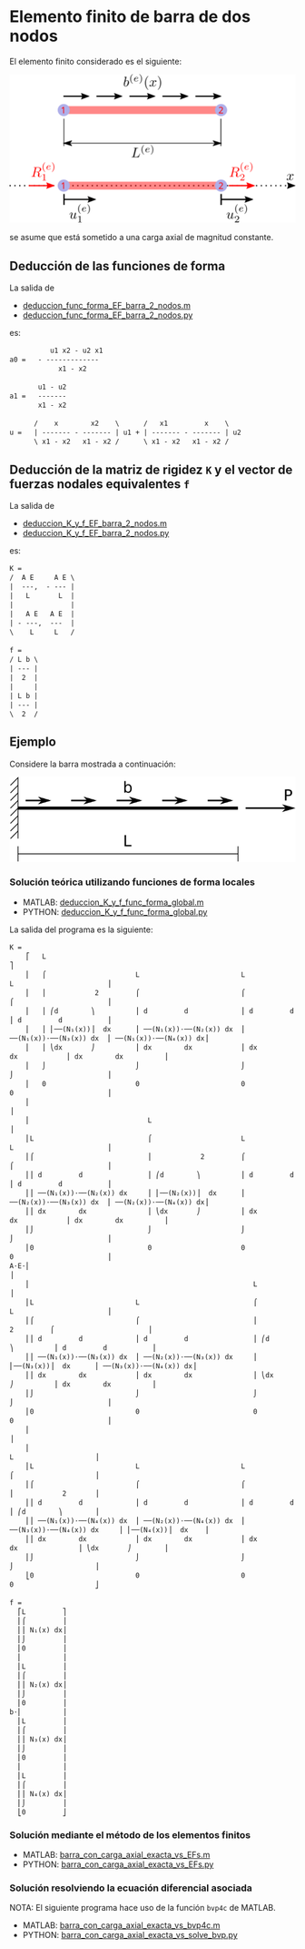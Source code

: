 # Elemento finito de barra de dos nodos

El elemento finito considerado es el siguiente:

![EF_barra_2_nodos.svg](EF_barra_2_nodos.svg)

se asume que está sometido a una carga axial de magnitud constante.

## Deducción de las funciones de forma

La salida de 
* [deduccion_func_forma_EF_barra_2_nodos.m](deduccion_func_forma_EF_barra_2_nodos.m)
* [deduccion_func_forma_EF_barra_2_nodos.py](deduccion_func_forma_EF_barra_2_nodos.py)

es:
```
          u1 x2 - u2 x1
a0 =   - -------------
            x1 - x2

       u1 - u2
a1 =   -------
       x1 - x2

      /    x        x2    \      /   x1         x    \
u =   | ------- - ------- | u1 + | ------- - ------- | u2
      \ x1 - x2   x1 - x2 /      \ x1 - x2   x1 - x2 /
```

## Deducción de la matriz de rigidez `K` y el vector de fuerzas nodales equivalentes `f`
La salida de 
* [deduccion_K_y_f_EF_barra_2_nodos.m](deduccion_K_y_f_EF_barra_2_nodos.m)
* [deduccion_K_y_f_EF_barra_2_nodos.py](deduccion_K_y_f_EF_barra_2_nodos.py)

es:
```
K = 
/  A E     A E \
|  ---,  - --- |
|   L       L  |
|              |
|   A E   A E  |
| - ---,  ---  |
\    L     L   /

f = 
/ L b \
| --- |
|  2  |
|     |
| L b |
| --- |
\  2  /
```

## Ejemplo
Considere la barra mostrada a continuación:

![barra_con_carga_axial.svg](barra_con_carga_axial.svg)

### Solución teórica utilizando funciones de forma locales
* MATLAB: [deduccion_K_y_f_func_forma_global.m](deduccion_K_y_f_func_forma_global.m)
* PYTHON: [deduccion_K_y_f_func_forma_global.py](deduccion_K_y_f_func_forma_global.py)

La salida del programa es la siguiente:
```
K = 
    ⎡   L                                                                                                  ⎤
    ⎢   ⌠                      L                         L                         L                       ⎥
    ⎢   ⎮            2         ⌠                         ⌠                         ⌠                       ⎥
    ⎢   ⎮ ⎛d        ⎞          ⎮ d         d             ⎮ d         d             ⎮ d         d           ⎥
    ⎢   ⎮ ⎜──(N₁(x))⎟  dx      ⎮ ──(N₁(x))⋅──(N₂(x)) dx  ⎮ ──(N₁(x))⋅──(N₃(x)) dx  ⎮ ──(N₁(x))⋅──(N₄(x)) dx⎥
    ⎢   ⎮ ⎝dx       ⎠          ⎮ dx        dx            ⎮ dx        dx            ⎮ dx        dx          ⎥
    ⎢   ⌡                      ⌡                         ⌡                         ⌡                       ⎥
    ⎢   0                      0                         0                         0                       ⎥
    ⎢                                                                                                      ⎥
    ⎢                             L                                                                        ⎥
    ⎢L                            ⌠                      L                         L                       ⎥
    ⎢⌠                            ⎮            2         ⌠                         ⌠                       ⎥
    ⎢⎮ d         d                ⎮ ⎛d        ⎞          ⎮ d         d             ⎮ d         d           ⎥
    ⎢⎮ ──(N₁(x))⋅──(N₂(x)) dx     ⎮ ⎜──(N₂(x))⎟  dx      ⎮ ──(N₂(x))⋅──(N₃(x)) dx  ⎮ ──(N₂(x))⋅──(N₄(x)) dx⎥
    ⎢⎮ dx        dx               ⎮ ⎝dx       ⎠          ⎮ dx        dx            ⎮ dx        dx          ⎥
    ⎢⌡                            ⌡                      ⌡                         ⌡                       ⎥
    ⎢0                            0                      0                         0                       ⎥
A⋅E⋅⎢                                                                                                      ⎥
    ⎢                                                       L                                              ⎥
    ⎢L                         L                            ⌠                      L                       ⎥
    ⎢⌠                         ⌠                            ⎮            2         ⌠                       ⎥
    ⎢⎮ d         d             ⎮ d         d                ⎮ ⎛d        ⎞          ⎮ d         d           ⎥
    ⎢⎮ ──(N₁(x))⋅──(N₃(x)) dx  ⎮ ──(N₂(x))⋅──(N₃(x)) dx     ⎮ ⎜──(N₃(x))⎟  dx      ⎮ ──(N₃(x))⋅──(N₄(x)) dx⎥
    ⎢⎮ dx        dx            ⎮ dx        dx               ⎮ ⎝dx       ⎠          ⎮ dx        dx          ⎥
    ⎢⌡                         ⌡                            ⌡                      ⌡                       ⎥
    ⎢0                         0                            0                      0                       ⎥
    ⎢                                                                                                      ⎥
    ⎢                                                                                 L                    ⎥
    ⎢L                         L                         L                            ⌠                    ⎥
    ⎢⌠                         ⌠                         ⌠                            ⎮            2       ⎥
    ⎢⎮ d         d             ⎮ d         d             ⎮ d         d                ⎮ ⎛d        ⎞        ⎥
    ⎢⎮ ──(N₁(x))⋅──(N₄(x)) dx  ⎮ ──(N₂(x))⋅──(N₄(x)) dx  ⎮ ──(N₃(x))⋅──(N₄(x)) dx     ⎮ ⎜──(N₄(x))⎟  dx    ⎥
    ⎢⎮ dx        dx            ⎮ dx        dx            ⎮ dx        dx               ⎮ ⎝dx       ⎠        ⎥
    ⎢⌡                         ⌡                         ⌡                            ⌡                    ⎥
    ⎣0                         0                         0                            0                    ⎦

f = 
  ⎡L         ⎤
  ⎢⌠         ⎥
  ⎢⎮ N₁(x) dx⎥
  ⎢⌡         ⎥
  ⎢0         ⎥
  ⎢          ⎥
  ⎢L         ⎥
  ⎢⌠         ⎥
  ⎢⎮ N₂(x) dx⎥
  ⎢⌡         ⎥
  ⎢0         ⎥
b⋅⎢          ⎥
  ⎢L         ⎥
  ⎢⌠         ⎥
  ⎢⎮ N₃(x) dx⎥
  ⎢⌡         ⎥
  ⎢0         ⎥
  ⎢          ⎥
  ⎢L         ⎥
  ⎢⌠         ⎥
  ⎢⎮ N₄(x) dx⎥
  ⎢⌡         ⎥
  ⎣0         ⎦

```

### Solución mediante el método de los elementos finitos
* MATLAB: [barra_con_carga_axial_exacta_vs_EFs.m](barra_con_carga_axial_exacta_vs_EFs.m)
* PYTHON: [barra_con_carga_axial_exacta_vs_EFs.py](barra_con_carga_axial_exacta_vs_EFs.py)

### Solución resolviendo la ecuación diferencial asociada
NOTA: El siguiente programa hace uso de la función `bvp4c` de MATLAB.
* MATLAB: [barra_con_carga_axial_exacta_vs_bvp4c.m](barra_con_carga_axial_exacta_vs_bvp4c.m)
* PYTHON: [barra_con_carga_axial_exacta_vs_solve_bvp.py](barra_con_carga_axial_exacta_vs_solve_bvp.py)
